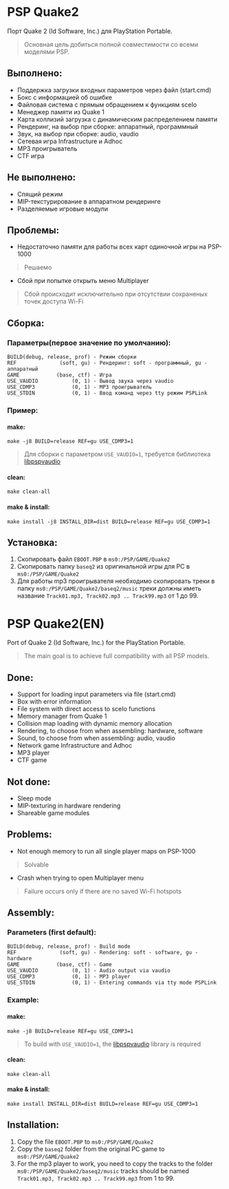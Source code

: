 # **PSP Quake2**

Порт Quake 2 (Id Software, Inc.) для PlayStation Portable.

> Основная цель добиться полной совместимости со всеми моделями PSP.

## Выполнено:

* Поддержка загрузки входных параметров через файл (start.cmd)
* Бокс с информацией об ошибке
* Файловая система c прямым обращением к функциям sceIo
* Менеджер памяти из Quake 1
* Карта коллизий загрузка с динамическим распределением памяти
* Рендеринг, на выбор при сборке: аппаратный, программный
* Звук, на выбор при сборке: audio, vaudio
* Сетевая игра Infrastructure и Adhoc
* MP3 проигрыватель
* CTF игра


## Не выполнено:

* Спящий режим
* MIP-текстурирование в аппаратном рендеринге
* Разделяемые игровые модули


## Проблемы:

* Недостаточно памяти для работы всех карт одиночной игры на PSP-1000
> Решаемо
* Сбой при попытке открыть меню Multiplayer
> Сбой происходит исключительно при отсутствии сохраненых точек доступа Wi-Fi


## Сборка:

### Параметры(первое значение по умолчанию):

	BUILD(debug, release, prof) - Режим сборки
	REF              (soft, gu) - Рендеринг: soft - программный, gu - аппаратный
	GAME            (base, ctf) - Игра
	USE_VAUDIO           (0, 1) - Вывод звука через vaudio
	USE_CDMP3            (0, 1) - MP3 проигрыватель
	USE_STDIN            (0, 1) - Ввод команд через tty режим PSPLink

### Пример:

#### make:

	make -j8 BUILD=release REF=gu USE_CDMP3=1

> Для сборки с параметром `USE_VAUDIO=1`, требуется библиотека [libpspvaudio](https://github.com/Crow-bar/libpspvaudio)

#### clean:

	make clean-all

#### make & install:

	make install -j8 INSTALL_DIR=dist BUILD=release REF=gu USE_CDMP3=1


## Установка:

1) Скопировать файл `EBOOT.PBP` в `ms0:/PSP/GAME/Quake2`
2) Скопировать папку `baseq2` из оригинальной игры для PC в `ms0:/PSP/GAME/Quake2`
3) Для работы mp3 проигрывателя необходимо скопировать треки в папку `ms0:/PSP/GAME/Quake2/baseq2/music`
   треки должны иметь название `Track01.mp3, Track02.mp3 .. Track99.mp3`  от 1 до 99.



#

# **PSP Quake2(EN)**

Port of Quake 2 (Id Software, Inc.) for the PlayStation Portable.

> The main goal is to achieve full compatibility with all PSP models.

## Done:

* Support for loading input parameters via file (start.cmd)
* Box with error information
* File system with direct access to sceIo functions
* Memory manager from Quake 1
* Сollision map loading with dynamic memory allocation
* Rendering, to choose from when assembling: hardware, software
* Sound, to choose from when assembling: audio, vaudio
* Network game Infrastructure and Adhoc
* MP3 player
* CTF game


## Not done:

* Sleep mode
* MIP-texturing in hardware rendering
* Shareable game modules


## Problems:

* Not enough memory to run all single player maps on PSP-1000
> Solvable
* Crash when trying to open Multiplayer menu
> Failure occurs only if there are no saved Wi-Fi hotspots


## Assembly:

### Parameters (first default):

	BUILD(debug, release, prof) - Build mode
	REF              (soft, gu) - Rendering: soft - software, gu - hardware
	GAME            (base, ctf) - Game
	USE_VAUDIO           (0, 1) - Audio output via vaudio
	USE_CDMP3            (0, 1) - MP3 player
	USE_STDIN            (0, 1) - Entering commands via tty mode PSPLink

### Example:

#### make:

	make -j8 BUILD=release REF=gu USE_CDMP3=1

> To build with `USE_VAUDIO=1`, the [libpspvaudio](https://github.com/Crow-bar/libpspvaudio) library is required

#### clean:

	make clean-all

#### make & install:

	make install INSTALL_DIR=dist BUILD=release REF=gu USE_CDMP3=1


## Installation:

1) Copy the file `EBOOT.PBP` to `ms0:/PSP/GAME/Quake2`
2) Copy the `baseq2` folder from the original PC game to `ms0:/PSP/GAME/Quake2`
3) For the mp3 player to work, you need to copy the tracks to the folder `ms0:/PSP/GAME/Quake2/baseq2/music`
    tracks should be named `Track01.mp3, Track02.mp3 .. Track99.mp3` from 1 to 99.
